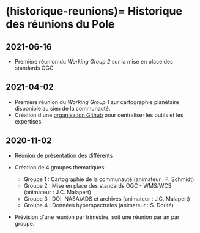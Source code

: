 (historique-reunions)=
Historique des réunions du Pole
===============================

2021-06-16
----------
* Première réunion du _Working Group 2_ sur la mise en place des standards OGC

2021-04-02
----------
* Première réunion du _Working Group 1_ sur cartographie planétaire disponible au sien de la communauté.
* Création d'une [organisation Github](https://github.com/pole-surfaces-planetaires/) pour centraliser les outils et les expertises.

2020-11-02
----------
* Réunion de présentation des différents
* Création de 4 groupes thématiques:
    - Groupe 1 : Cartographie de la communauté (animateur : F. Schmidt)
    - Groupe 2 : Mise en place des standards OGC - WMS/WCS (animateur : J.C. Malapert)
    - Groupe 3 : DOI, NASA/ADS et archives (animateur : J.C. Malapert)
    - Groupe 4 : Données hyperspectrales (animateur : S. Douté)

* Prévision d'une réunion par trimestre, soit une réunion par an par groupe.

